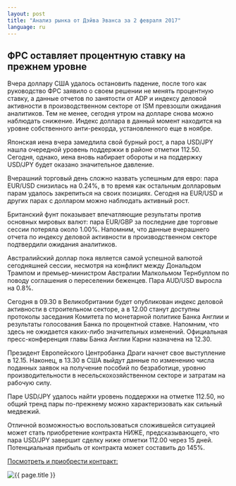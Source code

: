 ```yaml
---
layout: post
title: "Анализ рынка от Дэйва Эванса за 2 февраля 2017"
language: ru
---
```

## ФРС оставляет процентную ставку на прежнем уровне

Вчера доллару США удалось остановить падение, после того как руководство ФРС заявило о своем решении не менять процентную ставку, а данные отчетов по занятости от ADP и индексу деловой активности в производственном секторе от ISM превзошли ожидания аналитиков. Тем не менее, сегодня утром на долларе снова можно наблюдать снижение. Индекс доллара в данный момент находится на уровне собственного анти-рекорда, установленного еще в ноябре.

Японская иена вчера замедлила свой бурный рост, а пара USD/JPY нашла очередной уровень поддержки в районе отметки 112.50. Сегодня, однако, иена вновь набирает обороты и на поддержку USD/JPY будет оказано значительное давление.

Вчерашний торговый день сложно назвать успешным для евро: пара EUR/USD снизилась на 0.24%, в то время как остальным долларовым парам удалось закрепиться на своих позициях. Сегодня на EUR/USD и других парах с долларом можно наблюдать активный рост.

Британский фунт показывает впечатляющие результаты против основных мировых валют: пара EUR/GBP за последние две торговые сессии потеряла около 1.00%. Напомним, что данные вчерашнего отчета по индексу деловой активности в производственном секторе подтвердили ожидания аналитиков.

Австралийский доллар пока является самой успешной валютой сегодняшней сессии, несмотря на конфликт между Дональдом Трампом и премьер-министром Австралии Малкольмом Тернбуллом по поводу соглашения о переселении беженцев. Пара AUD/USD выросла на 0.8%.

Сегодня в 09.30 в Великобритании будет опубликован индекс деловой активности в строительном секторе, а в 12.00 станут доступны протоколы заседания Комитета по монетарной политике Банка Англии и результаты голосования Банка по процентной ставке. Напомним, что здесь не ожидается каких-либо значительных изменений. Официальная пресс-конференция главы Банка Англии Карни назначена на 12.30.

Президент Европейского Центробанка Драги начнет свое выступление в 12.15. Наконец, в 13.30 в США выйдут данные по изменению числа поданных заявок на получение пособий по безработице, уровню производительности в несельскохозяйственном секторе и затратам на рабочую силу.

Паре USD/JPY удалось найти уровень поддержки на отметке 112.50, но общий тренд пары по-прежнему можно характеризовать как сильный медвежий.

Отличной возможностью воспользоваться сложившейся ситуацией может стать приобретение контракта НИЖЕ, предсказывающего, что пара USD/JPY завершит сделку ниже отметки 112.00 через 15 дней. Потенциальная прибыль от контракта может составить до 145%.

<a href="http://record.binary.com/_bivVDfg8lHux76XffYA0JmNd7ZgqdRLk/1/?market=forex&amp;underlying=frxUSDJPY&amp;formname=higherlower&amp;duration_amount=15&amp;duration_units=d&amp;amount=10&amp;amount_type=payout&amp;expiry_type=duration&amp;barrier=112&amp;s=1&amp;t=VQeuyKJNN3jIq0yo9sx89J0co5lt24DG" target="_blank">Посмотреть и приобрести контракт:</a>

<img class="post-image" src="{{ site.url }}/images/Daily-Review_February-2-2017_RU.png" alt="{{ page.title }}">